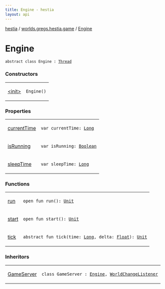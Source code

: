 ```yaml
---
title: Engine - hestia
layout: api
---
```


<div class='api-docs-breadcrumbs'><a href="../../index.html">hestia</a> / <a href="../index.html">worlds.gregs.hestia.game</a> / <a href="./index.html">Engine</a></div>

# Engine

<div class="signature"><code><span class="keyword">abstract</span> <span class="keyword">class </span><span class="identifier">Engine</span>&nbsp;<span class="symbol">:</span>&nbsp;<a href="http://docs.oracle.com/javase/9/docs/api/java/lang/Thread.html"><span class="identifier">Thread</span></a></code></div>

### Constructors

<table class="api-docs-table">
<tbody>
<tr>
<td markdown="1">

<a href="-init-.html">&lt;init&gt;</a>


</td>
<td markdown="1">
<div class="signature"><code><span class="identifier">Engine</span><span class="symbol">(</span><span class="symbol">)</span></code></div>

</td>
</tr>
</tbody>
</table>

### Properties

<table class="api-docs-table">
<tbody>
<tr>
<td markdown="1">

<a href="current-time.html">currentTime</a>


</td>
<td markdown="1">
<div class="signature"><code><span class="keyword">var </span><span class="identifier">currentTime</span><span class="symbol">: </span><a href="https://kotlinlang.org/api/latest/jvm/stdlib/kotlin/-long/index.html"><span class="identifier">Long</span></a></code></div>

</td>
</tr>
<tr>
<td markdown="1">

<a href="is-running.html">isRunning</a>


</td>
<td markdown="1">
<div class="signature"><code><span class="keyword">var </span><span class="identifier">isRunning</span><span class="symbol">: </span><a href="https://kotlinlang.org/api/latest/jvm/stdlib/kotlin/-boolean/index.html"><span class="identifier">Boolean</span></a></code></div>

</td>
</tr>
<tr>
<td markdown="1">

<a href="sleep-time.html">sleepTime</a>


</td>
<td markdown="1">
<div class="signature"><code><span class="keyword">var </span><span class="identifier">sleepTime</span><span class="symbol">: </span><a href="https://kotlinlang.org/api/latest/jvm/stdlib/kotlin/-long/index.html"><span class="identifier">Long</span></a></code></div>

</td>
</tr>
</tbody>
</table>

### Functions

<table class="api-docs-table">
<tbody>
<tr>
<td markdown="1">

<a href="run.html">run</a>


</td>
<td markdown="1">
<div class="signature"><code><span class="keyword">open</span> <span class="keyword">fun </span><span class="identifier">run</span><span class="symbol">(</span><span class="symbol">)</span><span class="symbol">: </span><a href="https://kotlinlang.org/api/latest/jvm/stdlib/kotlin/-unit/index.html"><span class="identifier">Unit</span></a></code></div>

</td>
</tr>
<tr>
<td markdown="1">

<a href="start.html">start</a>


</td>
<td markdown="1">
<div class="signature"><code><span class="keyword">open</span> <span class="keyword">fun </span><span class="identifier">start</span><span class="symbol">(</span><span class="symbol">)</span><span class="symbol">: </span><a href="https://kotlinlang.org/api/latest/jvm/stdlib/kotlin/-unit/index.html"><span class="identifier">Unit</span></a></code></div>

</td>
</tr>
<tr>
<td markdown="1">

<a href="tick.html">tick</a>


</td>
<td markdown="1">
<div class="signature"><code><span class="keyword">abstract</span> <span class="keyword">fun </span><span class="identifier">tick</span><span class="symbol">(</span><span class="parameterName" id="worlds.gregs.hestia.game.Engine$tick(kotlin.Long, kotlin.Float)/time">time</span><span class="symbol">:</span>&nbsp;<a href="https://kotlinlang.org/api/latest/jvm/stdlib/kotlin/-long/index.html"><span class="identifier">Long</span></a><span class="symbol">, </span><span class="parameterName" id="worlds.gregs.hestia.game.Engine$tick(kotlin.Long, kotlin.Float)/delta">delta</span><span class="symbol">:</span>&nbsp;<a href="https://kotlinlang.org/api/latest/jvm/stdlib/kotlin/-float/index.html"><span class="identifier">Float</span></a><span class="symbol">)</span><span class="symbol">: </span><a href="https://kotlinlang.org/api/latest/jvm/stdlib/kotlin/-unit/index.html"><span class="identifier">Unit</span></a></code></div>

</td>
</tr>
</tbody>
</table>

### Inheritors

<table class="api-docs-table">
<tbody>
<tr>
<td markdown="1">

<a href="../../worlds.gregs.hestia/-game-server/index.html">GameServer</a>


</td>
<td markdown="1">
<div class="signature"><code><span class="keyword">class </span><span class="identifier">GameServer</span>&nbsp;<span class="symbol">:</span>&nbsp;<a href="./index.html"><span class="identifier">Engine</span></a><span class="symbol">, </span><a href="../../worlds.gregs.hestia.network/-world-change-listener/index.html"><span class="identifier">WorldChangeListener</span></a></code></div>

</td>
</tr>
</tbody>
</table>
